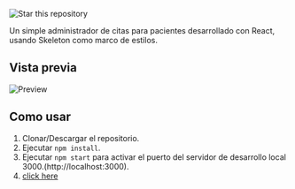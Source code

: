 ![Star this repository](https://img.shields.io/github/stars/Samuelseidelc2518/Administrador-de-pacientes-React?style=social)


Un simple administrador de citas para pacientes desarrollado con React, usando Skeleton como marco de estilos.

## Vista previa
![Preview](https://i.ibb.co/vkMTC3t/image.png)

## Como usar
1. Clonar/Descargar el repositorio.
2. Ejecutar  ``` npm install ```.
3. Ejecutar ```npm start``` para activar el puerto del servidor de desarrollo local 3000.(http://localhost:3000).
4. <a href="https://cranky-northcutt-446ed8.netlify.app/">click here</a>
